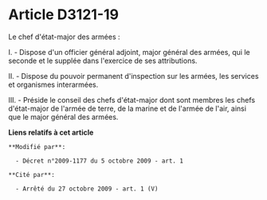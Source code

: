 # Article D3121-19

Le chef d'état-major des armées : 

I. - Dispose d'un officier général adjoint, major général des armées, qui le seconde et le supplée dans l'exercice de ses
attributions. 

II. - Dispose du pouvoir permanent d'inspection sur les armées, les services et organismes interarmées. 

III. - Préside le conseil des chefs d'état-major dont sont membres les chefs d'état-major de l'armée de terre, de la marine
et de l'armée de l'air, ainsi que le major général des armées.

**Liens relatifs à cet article**

	**Modifié par**:

	  - Décret n°2009-1177 du 5 octobre 2009 - art. 1

	**Cité par**:

	  - Arrêté du 27 octobre 2009 - art. 1 (V)
